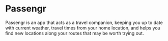 # Passengr

Passengr is an app that acts as a travel companion, keeping you up to date with current weather, travel times from your home location, and helps you find new locations along your routes that may be worth trying out.
